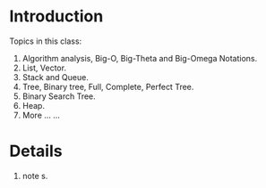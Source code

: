 # Introduction #

Topics in this class:
  1. Algorithm analysis, Big-O, Big-Theta and Big-Omega Notations.
  1. List, Vector.
  1. Stack and Queue.
  1. Tree, Binary tree, Full, Complete, Perfect Tree.
  1. Binary Search Tree.
  1. Heap.
  1. More ... ...

# Details #

  1. note s.